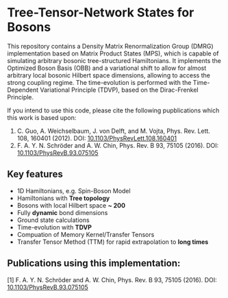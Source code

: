 # Tree-Tensor-Network States for Bosons
This repository contains a Density Matrix Renormalization Group (DMRG) implementation based on Matrix Product States (MPS), which is capable of simulating arbitrary bosonic tree-structured Hamiltonians. It implements the Optimized Boson Basis (OBB) and a variational shift to allow for almost arbitrary local bosonic Hilbert space dimensions, allowing to access the strong coupling regime.
The time-evolution is performed with the Time-Dependent Variational Principle (TDVP), based on the Dirac-Frenkel Principle.

If you intend to use this code, please cite the following pupblications which this work is based upon:

1. C. Guo, A. Weichselbaum, J. von Delft, and M. Vojta, Phys. Rev. Lett. 108, 160401 (2012). DOI: [10.1103/PhysRevLett.108.160401][Guo2012]  
2. F. A. Y. N. Schröder and A. W. Chin, Phys. Rev. B 93, 75105 (2016). DOI: [10.1103/PhysRevB.93.075105][Schroeder2016]  


## Key features
- 1D Hamiltonians, e.g. Spin-Boson Model
- Hamiltonians with **Tree topology**
- Bosons with local Hilbert space **~ 200**
- Fully **dynamic** bond dimensions
- Ground state calculations
- Time-evolution with **TDVP**
- Compuation of Memory Kernel/Transfer Tensors
- Transfer Tensor Method (TTM) for rapid extrapolation to **long times**


## Publications using this implementation:
[1] F. A. Y. N. Schröder and A. W. Chin, Phys. Rev. B 93, 75105 (2016). DOI: [10.1103/PhysRevB.93.075105][Schroeder2016]  


[Guo2012]: https://doi.org/10.1103/PhysRevLett.108.160401
[Schroeder2016]: https://doi.org/10.1103/PhysRevB.93.075105
